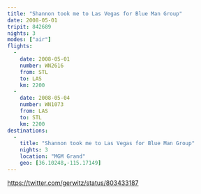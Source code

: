 ```yaml
---
title: "Shannon took me to Las Vegas for Blue Man Group"
date: 2008-05-01
tripit: 842689
nights: 3
modes: ["air"]
flights:
  -
    date: 2008-05-01
    number: WN2616
    from: STL
    to: LAS
    km: 2200
  -
    date: 2008-05-04
    number: WN1073
    from: LAS
    to: STL
    km: 2200
destinations:
  -
    title: "Shannon took me to Las Vegas for Blue Man Group"
    nights: 3
    location: "MGM Grand"
    geo: [36.10248,-115.17149]
---
```


https://twitter.com/gerwitz/status/803433187
